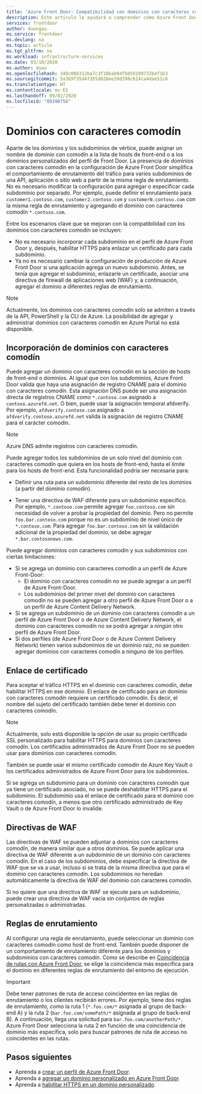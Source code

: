 ```yaml
---
title: 'Azure Front Door: Compatibilidad con dominios con caracteres comodín'
description: Este artículo le ayudará a comprender cómo Azure Front Door admite la asignación y administración de dominios con caracteres comodín en la lista de dominios personalizados.
services: frontdoor
author: duongau
ms.service: frontdoor
ms.devlang: na
ms.topic: article
ms.tgt_pltfrm: na
ms.workload: infrastructure-services
ms.date: 03/10/2020
ms.author: duau
ms.openlocfilehash: 349c00b312ba7c3f18bab04fb059199732b4f1b3
ms.sourcegitcommit: 5a3b9f35d47355d026ee39d398c614ca4dae51c6
ms.translationtype: HT
ms.contentlocale: es-ES
ms.lasthandoff: 09/02/2020
ms.locfileid: "89398756"
---
```

# <a name="wildcard-domains"></a>Dominios con caracteres comodín

Aparte de los dominios y los subdominios de vértice, puede asignar un nombre de dominio con comodín a la lista de hosts de front-end o a los dominios personalizados del perfil de Front Door. La presencia de dominios con caracteres comodín en la configuración de Azure Front Door simplifica el comportamiento de enrutamiento del tráfico para varios subdominios de una API, aplicación o sitio web a partir de la misma regla de enrutamiento. No es necesario modificar la configuración para agregar o especificar cada subdominio por separado. Por ejemplo, puede definir el enrutamiento para `customer1.contoso.com`, `customer2.contoso.com` y `customerN.contoso.com` con la misma regla de enrutamiento y agregando el dominio con caracteres comodín `*.contoso.com`.

Entre los escenarios clave que se mejoran con la compatibilidad con los dominios con caracteres comodín se incluyen:

- No es necesario incorporar cada subdominio en el perfil de Azure Front Door y, después, habilitar HTTPS para enlazar un certificado para cada subdominio.
- Ya no es necesario cambiar la configuración de producción de Azure Front Door si una aplicación agrega un nuevo subdominio. Antes, se tenía que agregar el subdominio, enlazarle un certificado, asociar una directiva de firewall de aplicaciones web (WAF) y, a continuación, agregar el dominio a diferentes reglas de enrutamiento.

> [!NOTE]
> Actualmente, los dominios con caracteres comodín solo se admiten a través de la API, PowerShell y la CLI de Azure. La posibilidad de agregar y administrar dominios con caracteres comodín en Azure Portal no está disponible.

## <a name="adding-wildcard-domains"></a>Incorporación de dominios con caracteres comodín

Puede agregar un dominio con caracteres comodín en la sección de hosts de front-end o dominios. Al igual que con los subdominios, Azure Front Door valida que haya una asignación de registro CNAME para el dominio con caracteres comodín. Esta asignación DNS puede ser una asignación directa de registros CNAME como `*.contoso.com` asignado a `contoso.azurefd.net`. O bien, puede usar la asignación temporal afdverify. Por ejemplo, `afdverify.contoso.com` asignado a `afdverify.contoso.azurefd.net` valida la asignación de registro CNAME para el carácter comodín.

> [!NOTE]
> Azure DNS admite registros con caracteres comodín.

Puede agregar todos los subdominios de un solo nivel del dominio con caracteres comodín que quiera en los hosts de front-end, hasta el límite para los hosts de front-end. Esta funcionalidad podría ser necesaria para:

- Definir una ruta para un subdominio diferente del resto de los dominios (a partir del dominio comodín).

- Tener una directiva de WAF diferente para un subdominio específico. Por ejemplo, `*.contoso.com` permite agregar `foo.contoso.com` sin necesidad de volver a probar la propiedad del dominio. Pero no permite `foo.bar.contoso.com` porque no es un subdominio de nivel único de `*.contoso.com`. Para agregar `foo.bar.contoso.com` sin la validación adicional de la propiedad del dominio, se debe agregar `*.bar.contosonews.com`.

Puede agregar dominios con caracteres comodín y sus subdominios con ciertas limitaciones:

- Si se agrega un dominio con caracteres comodín a un perfil de Azure Front-Door:
  - El dominio con caracteres comodín no se puede agregar a un perfil de Azure Front-Door.
  - Los subdominios del primer nivel del dominio con caracteres comodín no se pueden agregar a otro perfil de Azure Front Door o a un perfil de Azure Content Delivery Network.
- Si se agrega un subdominio de un dominio con caracteres comodín a un perfil de Azure Front Door o de Azure Content Delivery Network, el dominio con caracteres comodín no se podrá agregar a ningún otro perfil de Azure Front Door.
- Si dos perfiles (de Azure Front Door o de Azure Content Delivery Network) tienen varios subdominios de un dominio raíz, no se pueden agregar dominios con caracteres comodín a ninguno de los perfiles.

## <a name="certificate-binding"></a>Enlace de certificado

Para aceptar el tráfico HTTPS en el dominio con caracteres comodín, debe habilitar HTTPS en ese dominio. El enlace de certificado para un dominio con caracteres comodín requiere un certificado comodín. Es decir, el nombre del sujeto del certificado también debe tener el dominio con caracteres comodín.

> [!NOTE]
> Actualmente, solo está disponible la opción de usar su propio certificado SSL personalizado para habilitar HTTPS para dominios con caracteres comodín. Los certificados administrados de Azure Front Door no se pueden usar para dominios con caracteres comodín.

También se puede usar el mismo certificado comodín de Azure Key Vault o los certificados administrados de Azure Front Door para los subdominios.

Si se agrega un subdominio para un dominio con caracteres comodín que ya tiene un certificado asociado, no se puede deshabilitar HTTPS para el subdominio. El subdominio usa el enlace de certificado para el dominio con caracteres comodín, a menos que otro certificado administrado de Key Vault o de Azure Front Door lo invalide.

## <a name="waf-policies"></a>Directivas de WAF

Las directivas de WAF se pueden adjuntar a dominios con caracteres comodín, de manera similar que a otros dominios. Se puede aplicar una directiva de WAF diferente a un subdominio de un dominio con caracteres comodín. En el caso de los subdominios, debe especificar la directiva de WAF que se va a usar, incluso si se trata de la misma directiva que para el dominio con caracteres comodín. Los subdominios *no* heredan automáticamente la directiva de WAF del dominio con caracteres comodín.

Si no quiere que una directiva de WAF se ejecute para un subdominio, puede crear una directiva de WAF vacía sin conjuntos de reglas personalizadas o administradas.

## <a name="routing-rules"></a>Reglas de enrutamiento

Al configurar una regla de enrutamiento, puede seleccionar un dominio con caracteres comodín como host de front-end. También puede disponer de un comportamiento de enrutamiento diferente para los dominios y subdominios con caracteres comodín. Como se describe en [Coincidencia de rutas con Azure Front Door](front-door-route-matching.md), se elige la coincidencia más específica para el dominio en diferentes reglas de enrutamiento del entorno de ejecución.

> [!IMPORTANT]
> Debe tener patrones de ruta de acceso coincidentes en las reglas de enrutamiento o los clientes recibirán errores. Por ejemplo, tiene dos reglas de enrutamiento, como la ruta 1 (`*.foo.com/*` asignada al grupo de back-end A) y la ruta 2 (`bar.foo.com/somePath/*` asignada al grupo de back-end B). A continuación, llega una solicitud para `bar.foo.com/anotherPath/*`. Azure Front Door selecciona la ruta 2 en función de una coincidencia de dominio más específica, solo para buscar patrones de ruta de acceso no coincidentes en las rutas.

## <a name="next-steps"></a>Pasos siguientes

- Aprenda a [crear un perfil de Azure Front Door](quickstart-create-front-door.md).
- Aprenda a [agregar un dominio personalizado en Azure Front Door](front-door-custom-domain.md).
- Aprenda a [habilitar HTTPS en un dominio personalizado](front-door-custom-domain-https.md).
